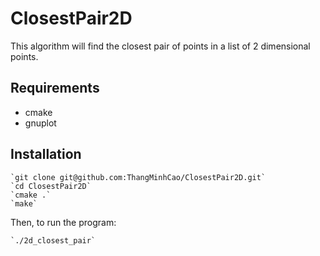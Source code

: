 # ClosestPair2D
This algorithm will find the closest pair of points in a list of 2 dimensional points.

## Requirements

  - cmake
  - gnuplot

## Installation

    `git clone git@github.com:ThangMinhCao/ClosestPair2D.git`
    `cd ClosestPair2D`
    `cmake .`
    `make`

  Then, to run the program:

    `./2d_closest_pair`